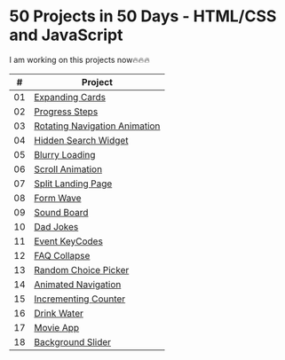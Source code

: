 # 50 Projects in 50 Days - HTML/CSS and JavaScript

I am working on this projects now🔥🔥🔥

|  #  | Project                                                                                                                                                                                        |
| :-: | --------------------------------------------------------------------------------------------------------------------------- | 
| 01  | [Expanding Cards](https://github.com/tankistttt/50-projects-in-50-days/tree/master/Day%2001%20-%20Expanding%20cards)     
| 02  | [Progress Steps](https://github.com/tankistttt/50-projects-in-50-days/tree/master/Day%2002%20-%20Progress%20Steps)                                           
| 03  | [Rotating Navigation Animation](https://github.com/tankistttt/50-projects-in-50-days/tree/master/Day%2003%20-%20Rotating%20Navigation)                     
| 04  | [Hidden Search Widget](https://github.com/tankistttt/50-projects-in-50-days/tree/master/Day%2004%20-%20Hidden%20Search%20Widget)
| 05  | [Blurry Loading](https://github.com/tankistttt/50-projects-in-50-days/tree/master/Day%2005%20-%20Blurry%20Loading)                                       
| 06  | [Scroll Animation](https://github.com/tankistttt/50-projects-in-50-days/tree/master/Day%2006%20-%20Scroll%20Animation)                     
| 07  | [Split Landing Page](https://github.com/tankistttt/50-projects-in-50-days/tree/master/Day%2007%20-%20Split%20Landing%20Page)                          
| 08  | [Form Wave](https://github.com/tankistttt/50-projects-in-50-days/tree/master/Day%2008%20-%20Form%20Wave%20Animation)                                                        
| 09  | [Sound Board](https://github.com/tankistttt/50-projects-in-50-days/tree/master/Day%2009%20-%20Sound%20Board)   
| 10  | [Dad Jokes](https://github.com/tankistttt/50-projects-in-50-days/tree/master/Day%2010%20-%20Dad%20Jokes)   
| 11  | [Event KeyCodes](https://github.com/tankistttt/50-projects-in-50-days/tree/master/Day%2011%20-%20Event%20KeyCodes)   
| 12  | [FAQ Collapse](https://github.com/tankistttt/50-projects-in-50-days/tree/master/Day%2012%20-%20FAQ%20Collapse)   
| 13  | [Random Choice Picker](https://github.com/tankistttt/50-projects-in-50-days/tree/master/Day%2013%20-%20Random%20Choice%20Picker)   
| 14  | [Animated Navigation](https://github.com/tankistttt/50-projects-in-50-days/tree/master/Day%2014%20-%20Animated%20Navigation)   
| 15  | [Incrementing Counter](https://github.com/tankistttt/50-projects-in-50-days/tree/master/Day%2015%20-%20Incrementing%20Counter)  
| 16  | [Drink Water](https://github.com/tankistttt/50-projects-in-50-days/tree/master/Day%2016%20-%20Drink%20Water)  
| 17  | [Movie App](https://github.com/tankistttt/50-projects-in-50-days/tree/master/Day%2017%20-%20Movie%20App)  
| 18  | [Background Slider](https://github.com/tankistttt/50-projects-in-50-days/tree/master/Day%2018%20-%20Background%20Slider)  

